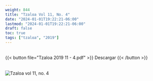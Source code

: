 ```yaml
---
weight: 844
title: "Tzaloa Vol 11, No. 4"
date: "2024-01-01T19:22:21-06:00"
lastmod: "2024-01-01T19:22:21-06:00"
draft: false
toc: true
tags: ["tzaloa", "2019"]
---
```

######
{{< button file="Tzaloa 2019 11 - 4.pdf" >}}   Descargar {{< /button >}} 
######
![Tzaloa vol 11, no. 4](images/portada/11-4.jpeg)